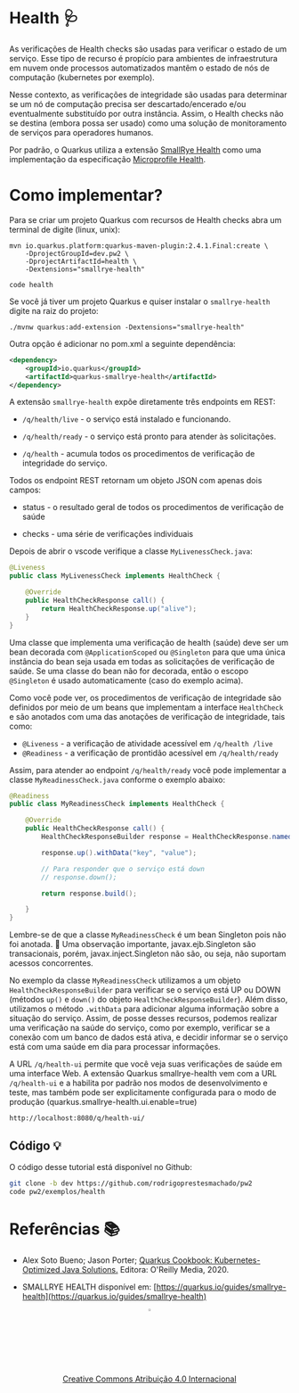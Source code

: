 # Health 🩺

As verificações de Health checks são usadas para verificar o estado de um serviço. Esse tipo de recurso é propício para ambientes de infraestrutura em nuvem onde processos automatizados mantêm o estado de nós de computação (kubernetes por exemplo).

Nesse contexto, as verificações de integridade são usadas para determinar se um nó de computação precisa ser descartado/encerado e/ou eventualmente substituído por outra instância. Assim, o Health checks não se destina (embora possa ser usado) como uma solução de monitoramento de serviços para operadores humanos.

Por padrão, o Quarkus utiliza a extensão [SmallRye Health](https://github.com/smallrye/smallrye-health/) como uma implementação da especificação [Microprofile Health](https://github.com/eclipse/microprofile-health).

# Como implementar?

Para se criar um projeto Quarkus com recursos de Health checks abra um terminal de digite (linux, unix):

    mvn io.quarkus.platform:quarkus-maven-plugin:2.4.1.Final:create \
        -DprojectGroupId=dev.pw2 \
        -DprojectArtifactId=health \
        -Dextensions="smallrye-health"

    code health

Se você já tiver um projeto Quarkus e quiser instalar o `smallrye-health` digite na raiz do projeto:

    ./mvnw quarkus:add-extension -Dextensions="smallrye-health"

Outra opção é adicionar no pom.xml a seguinte dependência:

```xml
<dependency>
    <groupId>io.quarkus</groupId>
    <artifactId>quarkus-smallrye-health</artifactId>
</dependency>
```

A extensão `smallrye-health` expõe diretamente três endpoints em REST:

* `/q/health/live` - o serviço está instalado e funcionando.

* `/q/health/ready` - o serviço está pronto para atender às solicitações.

* `/q/health` - acumula todos os procedimentos de verificação de integridade do serviço.

Todos os endpoint REST retornam um objeto JSON com apenas dois campos:

* status - o resultado geral de todos os procedimentos de verificação de saúde

* checks - uma série de verificações individuais

Depois de abrir o vscode verifique a classe `MyLivenessCheck.java`:

```java
@Liveness
public class MyLivenessCheck implements HealthCheck {

    @Override
    public HealthCheckResponse call() {
        return HealthCheckResponse.up("alive");
    }
}
```

Uma classe que implementa uma verificação de health (saúde) deve ser um bean decorada com `@ApplicationScoped` ou `@Singleton` para que uma única instância do bean seja usada em todas as solicitações de verificação de saúde. Se uma classe do bean não for decorada, então o escopo `@Singleton` é usado automaticamente (caso do exemplo acima).

Como você pode ver, os procedimentos de verificação de integridade são definidos por meio de um beans que implementam a interface `HealthCheck` e são anotados com uma das anotações de verificação de integridade, tais como:

* `@Liveness` - a verificação de atividade acessível em `/q/health /live`
* `@Readiness` - a verificação de prontidão acessível em `/q/health/ready`

Assim, para atender ao endpoint `/q/health/ready` você pode implementar a classe `MyReadinessCheck.java` conforme o exemplo abaixo:

```java
@Readiness
public class MyReadinessCheck implements HealthCheck {

    @Override
    public HealthCheckResponse call() {
        HealthCheckResponseBuilder response = HealthCheckResponse.named("Database connection health check");

        response.up().withData("key", "value");

        // Para responder que o serviço está down
        // response.down();

        return response.build();

    }
}
```

Lembre-se de que a classe `MyReadinessCheck` é um bean Singleton pois não foi anotada. 🚨 Uma observação importante, javax.ejb.Singleton são transacionais, porém, javax.inject.Singleton não são, ou seja, não suportam acessos concorrentes.

No exemplo da classe `MyReadinessCheck` utilizamos a um objeto `HealthCheckResponseBuilder` para verificar se o serviço está UP ou DOWN (métodos `up()` e `down()` do objeto `HealthCheckResponseBuilder`). Além disso, utilizamos o método `.withData` para adicionar alguma informação sobre a situação do serviço. Assim, de posse desses recursos, podemos realizar uma verificação na saúde do serviço, como por exemplo, verificar se a conexão com um banco de dados está ativa, e decidir informar se o serviço está com uma saúde em dia para processar informações.

A URL `/q/health-ui` permite que você veja suas verificações de saúde em uma interface Web. A extensão Quarkus smallrye-health vem com a URL `/q/health-ui` e a habilita por padrão nos modos de desenvolvimento e teste, mas também pode ser explicitamente configurada para o modo de produção (quarkus.smallrye-health.ui.enable=true)

    http://localhost:8080/q/health-ui/

## Código 💡

O código desse tutorial está disponível no Github:

```sh
git clone -b dev https://github.com/rodrigoprestesmachado/pw2
code pw2/exemplos/health
```

# Referências 📚

* Alex Soto Bueno; Jason Porter; [Quarkus Cookbook: Kubernetes-Optimized Java Solutions.](https://www.amazon.com.br/gp/product/B08D364VMD/ref=as_li_tl?ie=UTF8&camp=1789&creative=9325&creativeASIN=B08D364VMD&linkCode=as2&tag=rpmhub-20&linkId=2f82a4bb959a1797ec9791e0af68d1af) Editora: O'Reilly Media, 2020.

* SMALLRYE HEALTH disponível em: [https://quarkus.io/guides/smallrye-health](https://quarkus.io/guides/smallrye-health)

<center>
<a href="https://rpmhub.dev" target="blanck"><img src="../../imgs/logo.png" alt="Rodrigo Prestes Machado" width="3%" height="3%" border=0 style="border:0; text-decoration:none; outline:none"></a><br/>
<a rel="license" href="http://creativecommons.org/licenses/by/4.0/">Creative Commons Atribuição 4.0 Internacional</a>
</center>